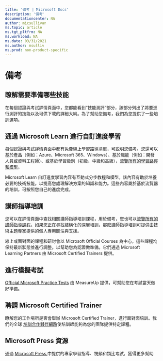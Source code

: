 ```yaml
---
title: '備考 | Microsoft Docs'
description: '備考' 
documentationcenter: NA 
author: micsullivan
ms.topic: article
ms.tgt_pltfrm: NA
ms.workload: NA
ms.date: 03/31/2021
ms.author: msulliv
ms.prod: non-product-specific
---
```

# 備考

## 瞭解需要準備哪些技能

在每個認證與考試詳情頁面中，您都能看到“技能測評”部分，該部分列出了將要進行測評的技能以及可供下載的詳細大綱。為了幫助您備考，我們為您提供了一些培訓選項。

## 通過 Microsoft Learn 進行自訂進度學習

每個認證與考試詳情頁面中都有免費線上學習路徑清單，可説明您備考。您還可以基於產品（例如：Azure、Microsoft 365、Windows）、基於職能（例如：開發人員或資料工程師）、或基於學習級別（初級、中級和高級），[流覽所有的學習路徑和模型](/learn/browse/)。

Microsoft Learn 自訂進度學習內容有互動式分步教程和模型。該內容有助於培養必要的技術技能，以提高您處理解決方案的知識和能力。這些內容屬於基於流覽器的培訓，可按照您自己的進度完成。

## 講師指導培訓

您可以在詳情頁面中查找相關講師指導培訓課程，用於備考，您也可以[流覽所有的講師指導課程](/learn/certifications/courses/browse/)。如果您正在尋找結構化的深層培訓，那麼講師指導培訓可提供由技術主題專家提供的個人專用關注與支援。

線上或面對面的課程和研討會以 Microsoft Official Courses 為中心，這些課程均保持最新狀態並進行調整，以幫助您為認證做準備。它們通過 Microsoft Learning Partners 由 Microsoft Certified Trainers 提供。

## 進行模擬考試

[Official Microsoft Practice Tests](https://aka.ms/practicetests) 由 MeasureUp 提供，可幫助您在考試當天做好準備。

## 聘請 Microsoft Certified Trainer

瞭解您的工作場所是否會舉辦 Microsoft Certified Trainer，進行面對面培訓。我們的全球 [培訓合作夥伴網路](/learn/certifications/partners)使培訓師能夠為您的團隊提供特定課程。

## Microsoft Press 資源

通過 [Microsoft Press.](https://www.microsoftpressstore.com/)中提供的專家學習指導、視頻和類比考試，獲得更多幫助